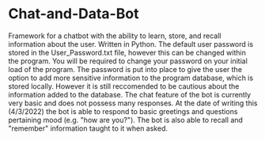 # Chat-and-Data-Bot
Framework for a chatbot with the ability to learn, store, and recall information about the user. Written in Python.
The default user password is stored in the User_Password.txt file, however this can be changed within the program.
You will be required to change your password on your initial load of the program.
The password is put into place to give the user the option to add more sensitive information to the program database, which is stored locally. However it is still reccomended to be cautious about the information added to the database.
The chat feature of the bot is currently very basic and does not possess many responses. At the date of writing this (4/3/2022) the bot is able to respond to basic greetings and questions pertaining mood (e.g. "how are you?"). The bot is also able to recall and "remember" information taught to it when asked.
